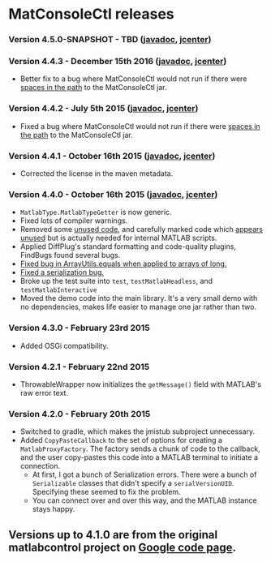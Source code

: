 # MatConsoleCtl releases

### Version 4.5.0-SNAPSHOT - TBD ([javadoc](http://diffplug.github.io/matconsolectl/javadoc/snapshot/), [jcenter](https://oss.sonatype.org/content/repositories/snapshots/com/diffplug/matsim/matconsolectl/))

### Version 4.4.3 - December 15th 2016 ([javadoc](http://diffplug.github.io/matconsolectl/javadoc/4.4.3/), [jcenter](https://bintray.com/diffplug/opensource/matconsolectl/4.4.3/view))

- Better fix to a bug where MatConsoleCtl would not run if there were [spaces in the path](https://github.com/diffplug/matconsolectl/issues/15) to the MatConsoleCtl jar.

### Version 4.4.2 - July 5th 2015 ([javadoc](http://diffplug.github.io/matconsolectl/javadoc/4.4.2/), [jcenter](https://bintray.com/diffplug/opensource/matconsolectl/4.4.2/view))

- Fixed a bug where MatConsoleCtl would not run if there were [spaces in the path](https://github.com/diffplug/matconsolectl/issues/11) to the MatConsoleCtl jar.

### Version 4.4.1 - October 16th 2015 ([javadoc](http://diffplug.github.io/matconsolectl/javadoc/4.4.1/), [jcenter](https://bintray.com/diffplug/opensource/matconsolectl/4.4.1/view))

- Corrected the license in the maven metadata.

### Version 4.4.0 - October 16th 2015 ([javadoc](http://diffplug.github.io/matconsolectl/javadoc/4.4.0/), [jcenter](https://bintray.com/diffplug/opensource/matconsolectl/4.4.0/view))

- `MatlabType.MatlabTypeGetter` is now generic.
- Fixed lots of compiler warnings.
- Removed some [unused code](https://github.com/diffplug/matconsolectl/commit/c514188e55880528268dd3314f7347d95d00b7b6), and carefully marked code which [appears unused](https://github.com/diffplug/matconsolectl/commit/60564f2e8a80494b443d7da31c01d2e55c6d72c2) but is actually needed for internal MATLAB scripts.
- Applied DiffPlug's standard formatting and code-quality plugins, FindBugs found several bugs.
- [Fixed bug in ArrayUtils.equals when applied to arrays of long.](https://github.com/diffplug/matconsolectl/commit/088b954551392dc7b24142fd7f1cbcdc6a4005bf)
- [Fixed a serialization bug.](https://github.com/diffplug/matconsolectl/commit/d6bc07adca74f0bb3ae91c1009222eff6b975774)
- Broke up the test suite into `test`, `testMatlabHeadless`, and `testMatlabInteractive`
- Moved the demo code into the main library.  It's a very small demo with no dependencies, makes life easier to manage one jar rather than two.

### Version 4.3.0 - February 23rd 2015

- Added OSGi compatibility.

### Version 4.2.1 - February 22nd 2015

- ThrowableWrapper now initializes the `getMessage()` field with MATLAB's raw error text.

### Version 4.2.0 - February 20th 2015

- Switched to gradle, which makes the jmistub subproject unnecessary.
- Added `CopyPasteCallback` to the set of options for creating a `MatlabProxyFactory`.  The factory sends a chunk of code to the callback, and the user copy-pastes this code into a MATLAB terminal to initiate a connection.
	+ At first, I got a bunch of Serialization errors.  There were a bunch of `Serializable` classes that didn't specify a `serialVersionUID`.  Specifying these seemed to fix the problem.
	+ You can connect over and over this way, and the MATLAB instance stays happy.

## Versions up to 4.1.0 are from the original matlabcontrol project on [Google code page](https://code.google.com/p/matlabcontrol/wiki/VersionHistory).
